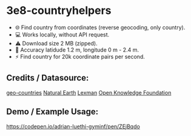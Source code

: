 # 3e8-countryhelpers

- 🌐 Find country from coordinates (reverse geocoding, only country).
- 💻 Works locally, without API request.
- ⚠ Download size 2 MB (zipped).
- 🔎 Accuracy latidude 1.2 m, longitude 0 m - 2.4 m.
- ⚡ Find country for 20k coordinate pairs per second.

## Credits / Datasource:
[geo-countries](https://github.com/datasets/geo-countries)
[Natural Earth](naturalearth)
[Lexman](lexman)
[Open Knowledge Foundation](okfn)

## Demo / Example Usage:
https://codepen.io/adrian-luethi-gyminf/pen/ZEjBqdo